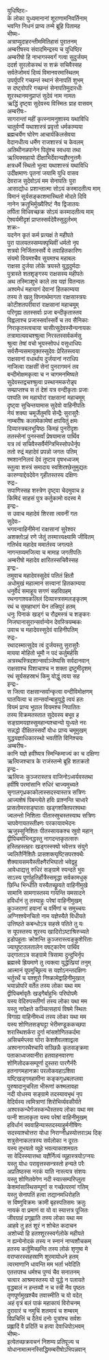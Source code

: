 युधिष्ठिरः-  
के लोका युध्यमानानां शूराणामनिवर्तिनाम्  
भवन्ति निधनं प्राप्य तन्मे ब्रूहि पितामह  
भीष्मः-  
अत्राप्युदाहरन्तीममितिहासं पुरातनम्  
अम्बरीषस्य संवादमिन्द्रस्य च युधिष्ठिर  
अम्बरीषो हि नाभागस्स्वर्गं गत्वा सुदुर्जयम्  
ददर्श सुरलोकस्थं स शक्रं सचिवैस्सह  
सर्वतेजोमयं दिव्यं विमानवरमास्थितम्  
उपर्युपरि गच्छन्तं स्थानं सेनापतिं शुभम्  
स दष्ट्वोपरि गच्छन्तं सेनापतिमुदारधीः  
शूरस्थानमनुप्राप्तं सुदेवं नाम नामतः  
ऋद्धिं दृष्ट्वा सुदेवस्य विस्मितः प्राह वासवम्  
अम्बरीषः-  
सागरान्तां महीं कृत्स्नामनुशास्य यथाविधि  
चातुर्वर्ण्ये यथाशास्त्रं प्रवृत्तो धर्मकाम्यया  
ब्रह्मचर्येण घोरेण आचार्यकिलसेवया  
वेदानधीत्य धर्मेण राजशास्त्रं च केवलम्  
अतिथीनन्नपानेन पितॄंश्च स्वधया तथा  
ऋत्विक्सहायो दीक्षाभिर्देवान्यज्ञैरनुत्तमैः  
क्षत्रधर्मे स्थितो भूत्वा यथाशास्त्रं यथाविधि  
उदीक्षमाणः पृतनां जयामि युधि वासव  
देवराज सुदेवोऽयं मम सेनापतिः पुरा  
आसाद्योधः प्रशान्तात्मा सोऽयं कस्मादतीत्य माम्  
विमानं सूर्यसङ्काशमास्थितो मोदते दिवि  
नानेन क्रतुभिर्मुख्यैरिष्टं नैव द्विजातयः  
तर्पिता विधिवच्छक्र सोऽयं कस्मादतीत्य माम्  
ऐश्वर्यमीदृशं प्राप्तस्सर्वदेवैस्सुदुर्लभम्  
शक्रः-  
यदनेन कृतं कर्म प्रत्यक्षं ते महीपते  
पुरा पालयतस्सम्यक्पृथिवीं धर्मतो नृप  
शत्रवो निर्जितास्सर्वे ये तवाहितकारिणः  
संयमो वियमश्चैव सुयमश्च महाबलः  
राक्षसा दुर्जया लोके त्रयस्ते युद्धदुर्मदाः  
पुत्रास्ते शतशृङ्गस्य राक्षसस्य महीपतेः  
अथ तस्मिञ्शुभे काले तव यज्ञं वितन्वतः  
अश्वमेधं महायागं देवानां हितकाम्यया  
तस्य ते खलु विघ्नार्थमागता राक्षसास्त्रयः  
कोटीशतपरीवारां राक्षसानां महाचमूम्  
परिगृह्य ततस्सर्वाः प्रजा बन्दीकृतास्तव  
विह्वलाश्च प्रजास्सर्वास्सर्वे च तव सैनिकाः  
निराकृतस्त्वचाया चासीत्सुदेवस्सैन्यनायकः  
तत्रामात्यवचश्श्रुत्वा निरस्तस्सर्वकर्मसु  
श्रुत्वा तेषां वचो भूयस्सोपधं वसुधाधिपः  
सर्वसैन्यसमायुक्तस्सुदेवः प्रेरितस्त्वया  
राक्षसानां वधार्थाय दुर्जयानां नराधिप  
नाजित्वा राक्षसीं सेनां पुनरागमनं तव  
बन्दीमोक्षमकृत्वा च न चागमनमिष्यते  
सुदेवस्तद्वचश्श्रुत्वा प्रस्थानमकरोन्नृप  
सम्प्राप्तश्च स तं देशं यत्र वन्दीकृताः प्रजाः  
पश्यति स्म महाघोरां राक्षसानां महाचमूम्  
दृष्ट्वा सुचिन्तयामास सुदेवो वाहिनीपतिः  
नेयं शक्या चमूर्जेतुमपि सेन्द्रैः सुरासुरैः  
नाम्बरीषः कलामेकामेषां क्षपयितुं क्षमः  
दिव्यास्त्रबलभूयिष्ठः किमहं पुनरीदृशः  
ततस्सेनां पुनस्सर्वां प्रेषयामास पार्थिव  
यत्र त्वं सचिवैस्सर्वैर्मन्त्रिभिस्सोपधैर्नृप  
ततो रुद्रं महादेवं प्रपन्नो जगतः पतिम्  
श्मशाननिलयं देवं तुष्टाव वृषभध्वजम्  
स्तुत्वा शस्त्रं समादाय स्वशिरश्छेत्तुमुद्यतः  
कारुण्याद्देवदेवेन गृहीतस्तस्य दक्षिणः  
रुद्रः-  
सपाणिस्सह शस्त्रेण दृष्ट्वा चेदमुवाच ह  
किमिदं साहसं पुत्र कर्तुकामो वदस्व मे  
इन्द्रः-  
स उवाच महादेवं शिरसा त्ववनीं गतः  
सुदेवः-  
भगवन्वाहिनीमेनां राक्षसानां सुरेश्वर  
अशक्तोऽहं रणे जेतुं तस्मात्त्यक्ष्यामि जीवितम्  
गतिर्भव महादेव ममार्तस्य जगत्पते  
नागन्तव्यमजित्वा च मामाह जगतीपतिः  
अम्बरीषो महादेव क्षारितस्सचिवैस्सह  
इन्द्रः-  
तमुवाच महादेवस्सुदेवं पतितं क्षितौ  
अधोमुखं महात्मानं सत्त्वानां हितकाम्यया  
धनुर्वेदं समाहूय सगणं सहविग्रहम्  
रथनागाश्वकलिलं दिव्यास्त्रसमलङ्कृतम्  
रथं च सुमहाभागं येन तत्त्रिपुरं हतम्  
धनुः पिनाकं खड्गं च रौद्रमस्त्रं च शङ्करः  
निजघानासुरान्सर्वान्येन देवस्त्रियम्बकः  
उवाच च महादेवस्सुदेवं वाहिनीपतिम्  
रुद्रः-  
रथादस्मात्सुदेव त्वं दुर्जयस्तु सुरासुरैः  
मायया मोहितो भूमौ न पदं कर्तुमर्हसि  
अत्रस्थस्त्रिदशान्सर्वाञ्जेष्यसि सर्वदानवान्  
राक्षसाश्च पिशाचाश्च न शक्ता द्रष्टुमीदृशम्  
रथं सूर्यसहस्राभं किमु योद्धुं त्वया सह  
इन्द्रः-  
स जित्वा राक्षसान्सर्वान्कृत्वा वन्दीविमोक्षणम्  
घातयित्वा च तान्सर्वान्बाहुयुद्धे त्वयं हतः  
वियमं प्राप्य भूपाल वियमश्च निपातितः  
तस्य विक्रमतस्तात सुदेवस्य बभूव ह  
सङ्ग्रामयज्ञस्सुमहान्यश्चान्यो युध्यते नरः  
सन्नद्धो दीक्षितस्सर्वो योधः प्राप्य चमूमुखम्  
युद्धयज्ञाधिकारस्थो भवतीति विनिश्चयः  
अम्बरीषः-  
कानि यज्ञे हवींष्यत्र स्मिन्किमाज्यं का च दक्षिणा  
ऋत्विजश्चात्र के राजंस्तन्मे ब्रूहि शतक्रतो  
इन्द्रः-  
ऋत्विजः कुञ्जरास्तत्र वाजिनोऽध्वर्यवस्तथा  
हवींषि परमांसानि रुधिरं चाज्यमुच्यते  
सृगालगृध्रकाकोलास्सदस्यास्तत्र सत्रिणः  
आज्यशेषं पिबन्त्येते हविः प्राश्नन्ति चाध्वरे  
प्रासतोमरसङ्घाताः खड्गशक्तिपरश्वथाः  
ज्वलन्तो निशिताः पीतास्स्रुचस्तस्याथ सत्रिणः  
चापवेगायतस्तीक्ष्णः परकायावभेदनः  
ऋजुस्सुनिशितः पीतस्सायकश्च स्रुवो महान्  
द्वीपिचर्माभिनद्धस्तु नागदन्तकृतत्सरुः  
हस्तिहस्तहरः खड्गस्स्फ्यो भवेत्तत्र संयुगे  
ज्वलितैर्निशितैः प्रासशक्त्यृष्टिसपरश्वथैः  
शैक्यायसमयैस्तीक्ष्णैरभिघातो भवेद्वहु  
आवेधाद्यत्तु रुधिरं सङ्ग्रामे स्यन्दते भुवः  
साऽस्य पूर्णाहुतिर्होत्रैस्समृद्धा सर्वकामधुक्  
छिन्धि भिन्धीति यस्यैतच्छ्रूयते वाहिनीमुखे  
सामानि सामगास्तस्य गायन्ति यमसादने  
हविर्धानं तु तस्याहुः परेषां वाहिनीमुखम्  
कुञ्जराणां हयानां च वर्मिणां च समुच्चयः  
अग्निश्श्येनचितो नाम यज्ञेस्यैते विधीयते  
उत्तिष्ठते कबन्धोऽत्र सहस्रे पतिते तु यः  
स यूपस्तस्य शूरस्य खादिरोऽष्टाश्रिरुच्यते  
इडोपहूताः क्रोशन्ति कुञ्जरास्त्वङ्कुशेरिताः  
ज्याघुष्टतलतालेन वषट्कारेण पार्थिव  
उद्गाताऽत्र सङ्ग्रामे त्रिसामा दुन्दुभिर्नृप  
ब्रह्मस्वे ह्रियमाणे तु त्यक्त्वा युद्धेत्प्रियां तनुम्  
आत्मानं यूपमुच्छ्रित्य स यज्ञोऽनन्तदक्षिणः  
भर्तुरर्थे च यश्शूरो निष्क्रामेद्वाहिनीमुखात्  
भयान्नोपरि वर्तेत तस्य लोका यथा मम  
द्वीपिचर्मावृतैः खड्गैर्बाहुभिः परिघोपमैः  
यस्य वेदिरुपस्तीर्णा तस्य लोका यथा मम  
यस्तु नापेक्षते कञ्चित्सहायं विषमे स्थितः  
विगाह्य वाहिनीमध्यं तस्य लोका यथा मम  
यस्य शोणितसङ्घट्टा भेरीमण्डूककच्छपा  
शरास्थिशर्करा दुर्गा मांसशोणितकर्दमा  
असिचर्मप्लवा घोरा केशशैवलशाद्वला  
अश्वनागरथैश्चापि सञ्छिन्नैः कृतसङ्क्रमा  
पताकाध्वजवानीरा हतवाहनवारणा  
शोणितोदकसम्पूर्णा दुस्तरा पारगैर्नरैः  
हतनागमहानक्रा परलोकवहाऽशिवा  
यष्टिखड्गमहामीना कङ्कगृध्रबलप्लवा  
पुरुषादानुचरिता भीरूणां कश्मलावहा  
नदी योधस्य सङ्ग्रामे तदस्यावभृथं नृप  
वेदिर्यस्य त्वमित्राणां शिरोभिर्व्यवकीर्यते  
अश्वस्कन्धैर्गजस्कन्धैस्तस्य लोका यथा मम  
पत्नी शालाकृता यस्य परेषां वाहिनीमुखम्  
हविर्धानं स्ववाहिन्यास्तदस्याहुर्मनीषिणः  
सदस्याश्चोत्तरा योधा निराग्नीध्रस्योत्तराऽथ दिक्  
शत्रुसेनाकलत्रस्य सर्वलोका न दूरतः  
यस्य तूभयतो व्यूहे भवत्याकाशमग्रतः  
सा वेदिस्स्यात्तथा यज्ञैर्नित्यं व्यूहास्त्रयोऽग्नयः  
यस्तु योधः परावृत्तस्सन्त्रस्तो हन्यते परैः  
अप्रतिष्ठस्स नरकं याति नास्त्यत्र संशयः  
यस्तु शोणितवेगेण नदी स्यात्सम्परिप्लुता  
केशमांसास्थिसम्पूर्णा स गच्छेत्परमां गतिम्  
यस्तु सेनापतिं हत्वा तद्यानमधिरोहति  
स विष्णुविक्रमः क्रामी बृहस्पतिसमः क्रतुः  
नायकं वा प्रमाणं वा यो वा स्यात्तत्र पूजितः  
जीवग्राहं प्रगृह्णाति तस्य लोका यथा मम  
आहवे तु हतं शूरं न शोचेत कदाचन  
अशोच्यो हि हतश्शूरस्स्वर्गलोके महीयते  
न ह्यन्येनोदकं तस्य न स्नानं नाप्यशौचकम्  
हतस्य कर्तुमिच्छन्ति तस्य लोकं शृणुष्व मे  
वराप्सरस्सहस्राणि शूरमायोधने हतम्  
त्वरमाणानि धावन्ति मम भर्ता भवेदिति  
एतत्तपश्च धर्मश्च पुण्यं चैव सनातनम्  
चत्वार आश्रमास्तस्य यो युद्धे न पलायते  
वृद्धबालं न हन्तव्यौ न च स्त्री नैव पृष्ठतः  
तृणपूर्णमुखश्चैव तवास्मीति च यो वदेत्  
अहं वृत्रं बलं पाकं महाकायं विरोचनम्  
दुरावारं च नमुचिं शतमायं च शम्बरम्  
विप्रचित्तिं च दैतेयं दनोः पुत्रांश्च सर्वशः  
प्रह्लादिं वै प्रदितिं च हत्वा देवाधिपोऽभवम्  
भीष्मः-  
इत्येतच्छक्रवचनं निशम्य प्रतिपूज्य च  
योधानामात्मनस्सिद्धिमम्बरीषोऽभिपन्नवान्   

